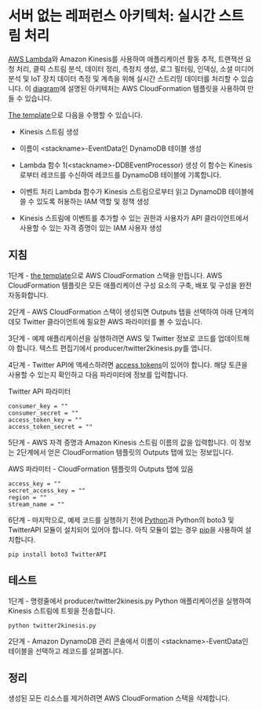 
# 서버 없는 레퍼런스 아키텍처: 실시간 스트림 처리

[AWS Lambda](http://aws.amazon.com/lambda/)와 Amazon Kinesis를 사용하여 애플리케이션 활동 추적, 트랜잭션 요청 처리, 클릭 스트림 분석, 데이터 정리, 측정치 생성, 로그 필터링, 인덱싱, 소셜 미디어 분석 및 IoT 장치 데이터 측정 및 계측을 위해 실시간 스트리밍 데이터를 처리할 수 있습니다. 이 [diagram](https://s3.amazonaws.com/awslambda-reference-architectures/stream-processing/lambda-refarch-streamprocessing.pdf)에 설명된 아키텍처는 AWS CloudFormation 템플릿을 사용하여 만들 수 있습니다.

[The template](https://s3.amazonaws.com/awslambda-reference-architectures/stream-processing/lambda_stream_processing.template)으로
다음을 수행할 수 있습니다.

-   Kinesis 스트림 생성

-   이름이 &lt;stackname&gt;-EventData인 DynamoDB 테이블 생성

-   Lambda 함수 1(&lt;stackname&gt;-DDBEventProcessor) 생성
    이 함수는 Kinesis로부터 레코드를 수신하여 레코드를
    DynamoDB 테이블에 기록합니다.

-   이벤트 처리 Lambda 함수가 Kinesis 스트림으로부터 읽고
    DynamoDB 테이블에 쓸 수 있도록 허용하는 IAM 역할 및 정책 생성

-   Kinesis 스트림에 이벤트를 추가할 수 있는 권한과
    사용자가 API 클라이언트에서 사용할 수 있는 자격 증명이 있는 IAM 사용자 생성

## 지침

1단계 - [the
template](https://s3.amazonaws.com/awslambda-reference-architectures/stream-processing/lambda-refarch-stream-processing.template)으로 AWS CloudFormation 스택을 만듭니다. AWS CloudFormation 템플릿은 모든 애플리케이션 구성 요소의 구축, 배포 및 구성을 완전 자동화합니다.

2단계 - AWS CloudFormation 스택이 생성되면 Outputs 탭을 선택하여 아래 단계의 데모 Twitter 클라이언트에 필요한 AWS 파라미터를 볼 수 있습니다.

3단계 - 예제 애플리케이션을 실행하려면 AWS 및 Twitter 정보로 코드를 업데이트해야 합니다. 텍스트 편집기에서 producer/twitter2kinesis.py를 엽니다.

4단계 - Twitter API에 액세스하려면 [access tokens](https://dev.twitter.com/oauth/overview/application-owner-access-tokens)이 있어야 합니다. 해당 토큰을 사용할 수 있는지 확인하고 다음 파라미터에 정보를 입력합니다.

Twitter API 파라미터
```
consumer_key = ""
consumer_secret = ""
access_token_key = ""
access_token_secret = ""
```

5단계 - AWS 자격 증명과 Amazon Kinesis 스트림 이름의 값을 입력합니다. 이 정보는 2단계에서 얻은 CloudFormation 템플릿의 Outputs 탭에 있는 정보입니다.

AWS 파라미터 - CloudFormation 템플릿의 Outputs 탭에 있음
```
access_key = ""
secret_access_key = ""
region = ""
stream_name = ""
```

6단계 - 마지막으로, 예제 코드를 실행하기 전에 [Python](https://www.python.org/)과 Python의 boto3 및 TwitterAPI 모듈이 설치되어 있어야 합니다. 아직 모듈이 없는 경우 [pip](http://pip.readthedocs.org/en/stable/installing/)을 사용하여 설치합니다.

```
pip install boto3 TwitterAPI
```

## 테스트

1단계 - 명령줄에서 producer/twitter2kinesis.py Python 애플리케이션을 실행하여 Kinesis 스트림에 트윗을 전송합니다.

```
python twitter2kinesis.py
```

2단계 - Amazon DynamoDB 관리 콘솔에서 이름이 &lt;stackname&gt;-EventData인 테이블을 선택하고 레코드를 살펴봅니다.

## 정리

생성된 모든 리소스를 제거하려면 AWS CloudFormation 스택을 삭제합니다.
